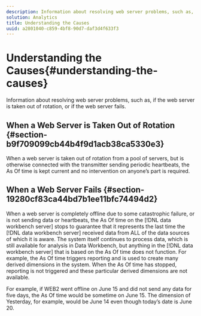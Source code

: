 ```yaml
---
description: Information about resolving web server problems, such as, if the web server is taken out of rotation, or if the web server fails.
solution: Analytics
title: Understanding the Causes
uuid: a2801040-c859-4bf8-90d7-daf3d4f633f3
---
```


# Understanding the Causes{#understanding-the-causes}

Information about resolving web server problems, such as, if the web server is taken out of rotation, or if the web server fails.

## When a Web Server is Taken Out of Rotation {#section-b9f709099cb44b4f9d1acb38ca5330e3}

When a web server is taken out of rotation from a pool of servers, but is otherwise connected with the transmitter sending periodic heartbeats, the As Of time is kept current and no intervention on anyone’s part is required.

## When a Web Server Fails {#section-19280cf83ca44bd7b1ee11bfc74494d2}

When a web server is completely offline due to some catastrophic failure, or is not sending data or heartbeats, the As Of time on the [!DNL data workbench server] stops to guarantee that it represents the last time the [!DNL data workbench server] received data from ALL of the data sources of which it is aware. The system itself continues to process data, which is still available for analysis in Data Workbench, but anything in the [!DNL data workbench server] that is based on the As Of time does not function. For example, the As Of time triggers reporting and is used to create many derived dimensions in the system. When the As Of time has stopped, reporting is not triggered and these particular derived dimensions are not available.

For example, if WEB2 went offline on June 15 and did not send any data for five days, the As Of time would be sometime on June 15. The dimension of Yesterday, for example, would be June 14 even though today’s date is June 20. 
